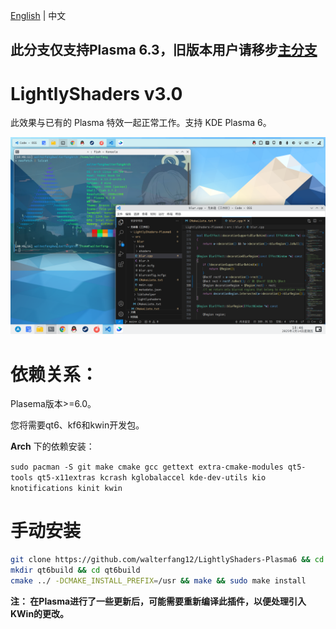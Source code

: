 [English](README.md) | 中文

## 此分支仅支持Plasma 6.3，旧版本用户请移步[主分支](https://github.com/walterfang12/LightlyShaders-Plasma6/)

# LightlyShaders v3.0

 此效果与已有的 Plasma 特效一起正常工作。支持 KDE Plasma 6。

 ![default](screenshot.png)

# 依赖关系：

 Plasema版本>=6.0。 

 您将需要qt6、kf6和kwin开发包。 

 **Arch** 下的依赖安装： 
 
 `sudo pacman -S git make cmake gcc gettext extra-cmake-modules qt5-tools qt5-x11extras kcrash kglobalaccel kde-dev-utils kio knotifications kinit kwin`
 
# 手动安装 

```bash
git clone https://github.com/walterfang12/LightlyShaders-Plasma6 && cd LightlyShaders
mkdir qt6build && cd qt6build
cmake ../ -DCMAKE_INSTALL_PREFIX=/usr && make && sudo make install
```

**注： 在Plasma进行了一些更新后，可能需要重新编译此插件，以便处理引入KWin的更改。**

